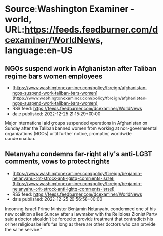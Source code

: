 # Source:Washington Examiner - world, URL:https://feeds.feedburner.com/dcexaminer/WorldNews, language:en-US

## NGOs suspend work in Afghanistan after Taliban regime bars women employees
 - [https://www.washingtonexaminer.com/policy/foreign/afghanistan-ngos-suspend-work-taliban-bars-women](https://www.washingtonexaminer.com/policy/foreign/afghanistan-ngos-suspend-work-taliban-bars-women)
 - RSS feed: https://feeds.feedburner.com/dcexaminer/WorldNews
 - date published: 2022-12-25 21:15:29+00:00

Major international aid groups suspended operations in Afghanistan on Sunday after the Taliban banned women from working at non-governmental organizations (NGOs) until further notice, prompting worldwide condemnation.

## Netanyahu condemns far-right ally's anti-LGBT comments, vows to protect rights
 - [https://www.washingtonexaminer.com/policy/foreign/benjamin-netanyahu-orit-strock-anti-lgbtq-comments-israel](https://www.washingtonexaminer.com/policy/foreign/benjamin-netanyahu-orit-strock-anti-lgbtq-comments-israel)
 - RSS feed: https://feeds.feedburner.com/dcexaminer/WorldNews
 - date published: 2022-12-25 20:56:58+00:00

Incoming Israeli Prime Minister Benjamin Netanyahu condemned one of his new coalition allies Sunday after a lawmaker with the Religious Zionist Party said a doctor shouldn’t be forced to provide treatment that contradicts his or her religious beliefs “as long as there are other doctors who can provide the same service.”

